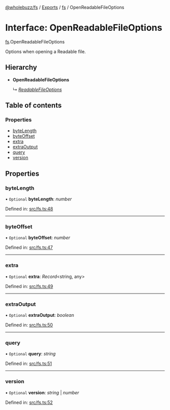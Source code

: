 [@wholebuzz/fs](../README.md) / [Exports](../modules.md) / [fs](../modules/fs.md) / OpenReadableFileOptions

# Interface: OpenReadableFileOptions

[fs](../modules/fs.md).OpenReadableFileOptions

Options when opening a Readable file.

## Hierarchy

- **OpenReadableFileOptions**

  ↳ [*ReadableFileOptions*](util.readablefileoptions.md)

## Table of contents

### Properties

- [byteLength](fs.openreadablefileoptions.md#bytelength)
- [byteOffset](fs.openreadablefileoptions.md#byteoffset)
- [extra](fs.openreadablefileoptions.md#extra)
- [extraOutput](fs.openreadablefileoptions.md#extraoutput)
- [query](fs.openreadablefileoptions.md#query)
- [version](fs.openreadablefileoptions.md#version)

## Properties

### byteLength

• `Optional` **byteLength**: *number*

Defined in: [src/fs.ts:48](https://github.com/wholebuzz/fs/blob/master/src/fs.ts#L48)

___

### byteOffset

• `Optional` **byteOffset**: *number*

Defined in: [src/fs.ts:47](https://github.com/wholebuzz/fs/blob/master/src/fs.ts#L47)

___

### extra

• `Optional` **extra**: *Record*<string, any\>

Defined in: [src/fs.ts:49](https://github.com/wholebuzz/fs/blob/master/src/fs.ts#L49)

___

### extraOutput

• `Optional` **extraOutput**: *boolean*

Defined in: [src/fs.ts:50](https://github.com/wholebuzz/fs/blob/master/src/fs.ts#L50)

___

### query

• `Optional` **query**: *string*

Defined in: [src/fs.ts:51](https://github.com/wholebuzz/fs/blob/master/src/fs.ts#L51)

___

### version

• `Optional` **version**: *string* \| *number*

Defined in: [src/fs.ts:52](https://github.com/wholebuzz/fs/blob/master/src/fs.ts#L52)
